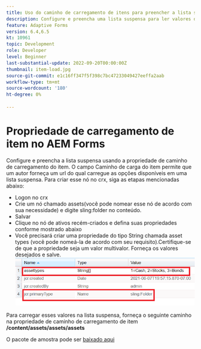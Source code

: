 ```yaml
---
title: Uso do caminho de carregamento de itens para preencher a lista suspensa
description: Configure e preencha uma lista suspensa para ler valores de um nó crx
feature: Adaptive Forms
version: 6.4,6.5
kt: 10961
topic: Development
role: Developer
level: Beginner
last-substantial-update: 2022-09-20T00:00:00Z
thumbnail: item-load.jpg
source-git-commit: e1c16ff347f5f398c7bc47233049427eeffa2aab
workflow-type: tm+mt
source-wordcount: '180'
ht-degree: 0%

---
```


# Propriedade de carregamento de item no AEM Forms

Configure e preencha a lista suspensa usando a propriedade de caminho de carregamento do item.
O campo Caminho de carga do item permite que um autor forneça um url do qual carregue as opções disponíveis em uma lista suspensa.
Para criar esse nó no crx, siga as etapas mencionadas abaixo:
* Logon no crx
* Crie um nó chamado assets(você pode nomear esse nó de acordo com sua necessidade) e digite sling:folder no conteúdo.
* Salvar
* Clique no nó de ativos recém-criados e defina suas propriedades conforme mostrado abaixo
* Você precisará criar uma propriedade do tipo String chamada asset types (você pode nomeá-la de acordo com seu requisito).Certifique-se de que a propriedade seja um valor multivalor. Forneça os valores desejados e salve.
   ![item-load-path](assets/item-load-path-crx.png)

Para carregar esses valores na lista suspensa, forneça o seguinte caminho na propriedade de caminho de carregamento de item  **/content/assets/assets/assets**

O pacote de amostra pode ser [baixado aqui](assets/item-load-path-package.zip)

